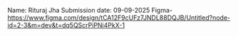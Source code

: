 Name: Rituraj Jha
Submission date: 09-09-2025
Figma- https://www.figma.com/design/tCA12F9cUFz7JNDL88DQJB/Untitled?node-id=2-3&m=dev&t=dq5QScrPiPNi4PkX-1